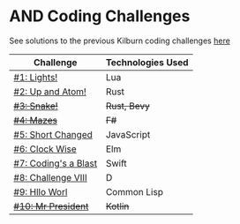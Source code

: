 # AND Coding Challenges

See solutions to the previous Kilburn coding challenges [here](https://github.com/alexking-and/kilburn-coding-challenges)

Challenge | Technologies Used
--- | ---
[#1: Lights!](challenge-01-lights) | Lua
[#2: Up and Atom!](challenge-02-up-and-atom) | Rust
~~[#3: Snake!](challenge-03-snake)~~ | ~~Rust, Bevy~~
~~[#4: Mazes](challenge-04-mazes)~~ | ~~F#~~
[#5: Short Changed](challenge-05-short-changed) | JavaScript
[#6: Clock Wise](challenge-06-clock-wise) | Elm
[#7: Coding's a Blast](challenge-07-codings-a-blast) | Swift
[#8: Challenge VIII](challenge-08-challenge-viii) | D
[#9: Hllo Worl](challenge-09-hllo-worl) | Common Lisp
~~[#10: Mr President](challenge-10-mr-president)~~ | ~~Kotlin~~
